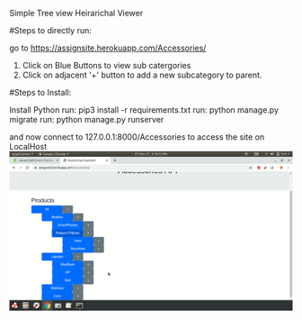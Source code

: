 Simple Tree view Heirarichal Viewer

#Steps to directly run:

go to https://assignsite.herokuapp.com/Accessories/
1. Click on Blue Buttons to view sub catergories
2. Click on adjacent '+' button to add a new subcategory to parent.


#Steps to Install:

Install Python
run: pip3 install -r requirements.txt
run: python manage.py migrate
run: python manage.py runserver

and now connect to 127.0.0.1:8000/Accessories to access the site on LocalHost
![](https://github.com/Bhanudutta/assignsite/blob/master/add.gif)
